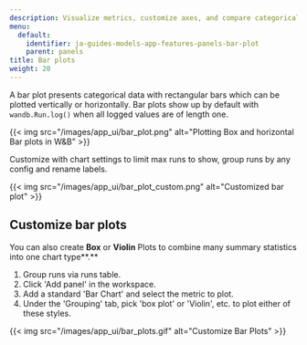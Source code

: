 ```yaml
---
description: Visualize metrics, customize axes, and compare categorical data as bars.
menu:
  default:
    identifier: ja-guides-models-app-features-panels-bar-plot
    parent: panels
title: Bar plots
weight: 20
---
```


A bar plot presents categorical data with rectangular bars which can be plotted vertically or horizontally. Bar plots show up by default with `wandb.Run.log()` when all logged values are of length one.

{{< img src="/images/app_ui/bar_plot.png" alt="Plotting Box and horizontal Bar plots in W&B" >}}

Customize with chart settings to limit max runs to show, group runs by any config and rename labels.

{{< img src="/images/app_ui/bar_plot_custom.png" alt="Customized bar plot" >}}

## Customize bar plots

You can also create **Box** or **Violin** Plots to combine many summary statistics into one chart type**.**

1. Group runs via runs table.
2. Click 'Add panel' in the workspace.
3. Add a standard 'Bar Chart' and select the metric to plot.
4. Under the 'Grouping' tab, pick 'box plot' or 'Violin', etc. to plot either of these styles.

{{< img src="/images/app_ui/bar_plots.gif" alt="Customize Bar Plots" >}}